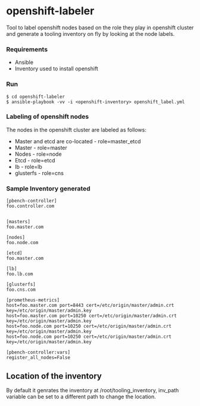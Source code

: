 # openshift-labeler
Tool to label openshift nodes based on the role they play in openshift cluster and generate a tooling inventory on fly by looking at the node labels.

### Requirements
- Ansible
- Inventory used to install openshift

### Run
```
$ cd openshift-labeler
$ ansible-playbook -vv -i <openshift-inventory> openshift_label.yml
```

### Labeling of openshift nodes
The nodes in the openshift cluster are labeled as follows:

- Master and etcd are co-located - role=master_etcd
- Master                         - role=master
- Nodes                          - role=node
- Etcd                           - role=etcd
- lb                             - role=lb
- glusterfs                      - role=cns

### Sample Inventory generated
```
[pbench-controller]
foo.controller.com


[masters]
foo.master.com

[nodes]
foo.node.com

[etcd]
foo.master.com

[lb]
foo.lb.com

[glusterfs]
foo.cns.com

[prometheus-metrics]
host=foo.master.com port=8443 cert=/etc/origin/master/admin.crt key=/etc/origin/master/admin.key
host=foo.master.com port=10250 cert=/etc/origin/master/admin.crt key=/etc/origin/master/admin.key
host=foo.node.com port=10250 cert=/etc/origin/master/admin.crt key=/etc/origin/master/admin.key
host=foo.node.com port=10250 cert=/etc/origin/master/admin.crt key=/etc/origin/master/admin.key

[pbench-controller:vars]
register_all_nodes=False
```

## Location of the inventory
By default it genrates the inventory at /root/tooling_inventory, inv_path variable can be set to a different path to change the location.
